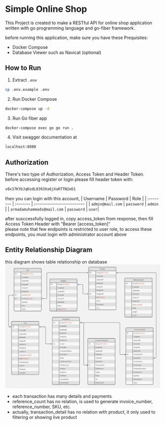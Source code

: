 
# Simple Online Shop 

This Project is created to make a RESTful API for online shop application
written with go programming language and go-fiber framework.

before running this application, make sure you have these Prequisites: 
- Docker Compose
- Database Viewer such as Navicat (optional)

## How to Run
1. Extract `.env`
```sh
cp .env.example .env
```
2. Run Docker Compose
```sh
docker-compose up -d
```
3. Run Go fiber app
```sh
docker-compose exec go go run .
```
4. Visit swagger documentation at 
```sh
localhost:8080
```
## Authorization
There's two type of Authorization, Access Token and Header Token.   
before accessing register or login please fill header token with:
```sh
v0x37KYbJqKodL0393Xa6jXaRTTN2eD1
```
then you can login with this account,
| Username | Password     | Role                |
| :-------- | :------- | :------------------------- |
| `admin@mail.com` | `password` | `admin` |
| `armadamuhammads@mail.com` | `password` | `user`|

after susccessfully logged in, copy access_token from response, then fill Access Token Header with "Bearer [access_token]"  
please note that few endpoints is restricted to user role, to access these endpoints, you must login with administrator account above

## Entity Relationship Diagram
this diagram shows table relationship on database   
![ERD](https://github.com/zevinza/synapsis-ecommerce/blob/main/erd.jpg?raw=true)

- each transaction has many details and payments
- reference_count has no relation, is used to generate invoice_number, reference_number, SKU, etc.
- actually, transaction_detail has no relation with product, it only used to filtering or showing live product
